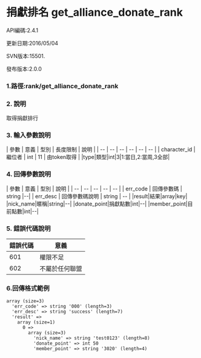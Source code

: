# 捐獻排名 get_alliance_donate_rank





API編碼:2.4.1





更新日期:2016/05/04

> 

SVN版本:15501.

> 

發布版本:2.0.0
### 1.路徑:rank/get_alliance_donate_rank

### 2. 說明

取得捐獻排行
### 3. 輸入參數說明


| 參數 | 意義 | 型別 | 長度限制 | 說明 |
| -- | -- | -- | -- | -- | -- |
| character_id | 繼位者 | int | 11 | 由token取得 |
|type|類型|int|3|1:當日,2:當周,3全部|

### 4. 回傳參數說明
| 參數 | 意義 | 型別 | 說明 |
| -- | -- | -- | -- | -- |
| err_code | 回傳參數碼 | string |--|
| err_desc | 回傳參數碼說明 | string | -- |
|result|結果|array|key|
|nick_name|暱稱|string|--|
|donate_point|捐獻點數|int|--|
|member_point|目前點數|int|--|


### 5. 錯誤代碼說明
|錯誤代碼|意義|
|--|--|
|601|權限不足|
|602|不屬於任何聯盟|

### 6.回傳格式範例

```
array (size=3)
  'err_code' => string '000' (length=3)
  'err_desc' => string 'success' (length=7)
  'result' => 
    array (size=1)
      0 => 
        array (size=3)
          'nick_name' => string 'test0123' (length=8)
          'donate_point' => int 50
          'member_point' => string '3020' (length=4)

```





